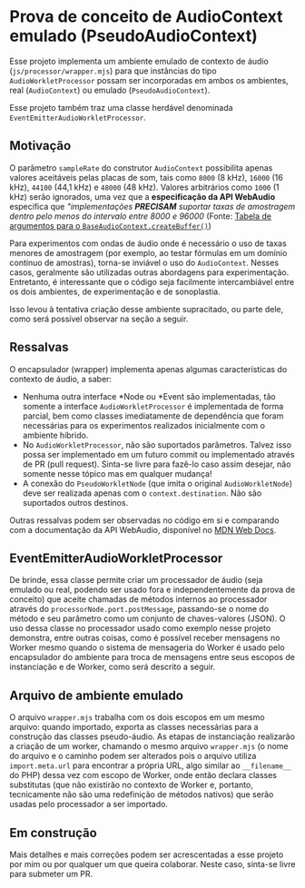 # Prova de conceito de AudioContext emulado (PseudoAudioContext)

Esse projeto implementa um ambiente emulado de contexto de áudio (`js/processor/wrapper.mjs`) para que instâncias do tipo `AudioWorkletProcessor` possam ser incorporadas em ambos os ambientes, real (`AudioContext`) ou emulado (`PseudoAudioContext`).

Esse projeto também traz uma classe herdável denominada `EventEmitterAudioWorkletProcessor`.


## Motivação
O parâmetro `sampleRate` do construtor `AudioContext` possibilita apenas valores aceitáveis pelas placas de som, tais como `8000` (8 kHz), `16000` (16 kHz), `44100` (44,1 kHz) e `48000` (48 kHz).
Valores arbitrários como `1000` (1 kHz) serão ignorados, uma vez que a **especificação da API WebAudio** especifica que *"implementações **PRECISAM** suportar taxas de amostragem dentro pelo menos do intervalo entre 8000 e 96000* (Fonte: [Tabela de argumentos para o `BaseAudioContext.createBuffer()`](https://webaudio.github.io/web-audio-api/#dom-baseaudiocontext-createbuffer))

Para experimentos com ondas de áudio onde é necessário o uso de taxas menores de amostragem (por exemplo, ao testar fórmulas em um domínio contínuo de amostras), torna-se inviável o uso do `AudioContext`. Nesses casos, geralmente são utilizadas outras abordagens para experimentação. Entretanto, é interessante que o código seja facilmente intercambiável entre os dois ambientes, de experimentação e de sonoplastia.

Isso levou à tentativa criação desse ambiente supracitado, ou parte dele, como será possível observar na seção a seguir.

## Ressalvas
O encapsulador (wrapper) implementa apenas algumas características do contexto de áudio, a saber:

- Nenhuma outra interface *Node ou *Event são implementadas, tão somente a interface `AudioWorkletProcessor` é implementada de forma parcial, bem como classes imediatamente de dependência que foram necessárias para os experimentos realizados inicialmente com o ambiente híbrido.
- No `AudioWorkletProcessor`, não são suportados parâmetros. Talvez isso possa ser implementado em um futuro commit ou implementado através de PR (pull request). Sinta-se livre para fazê-lo caso assim desejar, não somente nesse tópico mas em qualquer mudança!
- A conexão do `PseudoWorkletNode` (que imita o original `AudioWorkletNode`) deve ser realizada apenas com o `context.destination`. Não são suportados outros destinos.

Outras ressalvas podem ser observadas no código em si e comparando com a documentação da API WebAudio, disponível no [MDN Web Docs](https://developer.mozilla.org/en-US/docs/Web/API/Web_Audio_API).


## EventEmitterAudioWorkletProcessor
De brinde, essa classe permite criar um processador de áudio (seja emulado ou real, podendo ser usado fora e independentemente da prova de conceito) que aceite chamadas de métodos internos ao processador através do `processorNode.port.postMessage`, passando-se o nome do método e seu parâmetro como um conjunto de chaves-valores (JSON).
O uso dessa classe no processador usado como exemplo nesse projeto demonstra, entre outras coisas, como é possível receber mensagens no Worker mesmo quando o sistema de mensageria do Worker é usado pelo encapsulador do ambiente para troca de mensagens entre seus escopos de instanciação e de Worker, como será descrito a seguir. 

## Arquivo de ambiente emulado
O arquivo `wrapper.mjs` trabalha com os dois escopos em um mesmo arquivo: quando importado, exporta as classes necessárias para a construção das classes pseudo-áudio. As etapas de instanciação realizarão a criação de um worker, chamando o mesmo arquivo `wrapper.mjs` (o nome do arquivo e o caminho podem ser alterados pois o arquivo utiliza `import.meta.url` para encontrar a própria URL, algo similar ao `__filename__` do PHP)  dessa vez com escopo de Worker, onde então declara classes substitutas (que não existirão no contexto de Worker e, portanto, tecnicamente não são uma redefinição de métodos nativos) que serão usadas pelo processador a ser importado. 

## Em construção
Mais detalhes e mais correções podem ser acrescentadas a esse projeto por mim ou por qualquer um que queira colaborar. Neste caso, sinta-se livre para submeter um PR. 